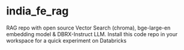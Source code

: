 # india_fe_rag

RAG repo with open source Vector Search (chroma), bge-large-en embedding model & DBRX-Instruct LLM. Install this code repo in your workspace for a quick experiment on Databricks
